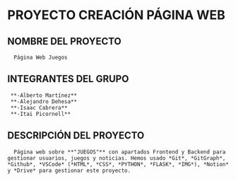 # PROYECTO CREACIÓN PÁGINA WEB
## NOMBRE DEL PROYECTO
      Página Web Juegos
## INTEGRANTES DEL GRUPO
     **-Alberto Martínez**
     **-Alejandro Dehesa**
     **-Isaac Cabrera**
     **-Itai Picornell**

## DESCRIPCIÓN DEL PROYECTO
      Página web sobre **"JUEGOS"** con apartados Frontend y Backend para gestionar usuarios, juegos y noticias. Hemos usado *Git*, *GitGraph*, *Github*, *VSCode* (*HTML*, *CSS*, *PYTHON*, *FLASK*, *IMG*), *Notion* y *Drive* para gestionar este proyecto.
